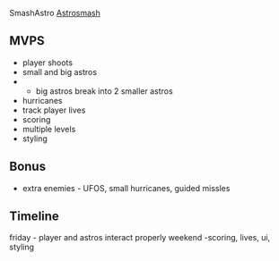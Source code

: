 SmashAstro
[Astrosmash](https://en.wikipedia.org/wiki/Astrosmash)

## MVPS
* player shoots
* small and big astros 
* * big astros break into 2 smaller astros
* hurricanes
* track player lives
* scoring
* multiple levels
* styling


## Bonus
* extra enemies - UFOS, small hurricanes, guided missles


## Timeline
friday - player and astros interact properly
weekend -scoring, lives, ui, styling
